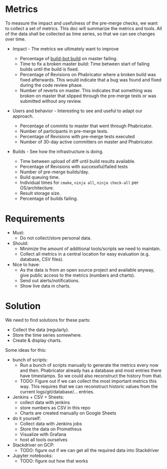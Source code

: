 # Metrics

To measure the impact and usefulness of the pre-merge checks, we want to collect
a set of metrics. This doc will summarize the metrics and tools. All of the data
shall be collected as time series, so that we can see changes over time.

* Impact - The metrics we ultimately want to improve
    * Percentage of [build-bot build](http://lab.llvm.org:8011/) on master failing.
    * Time to fix a broken master build: Time between start of failing builds 
      until the build is fixed.
    * Percentage of Revisions on Phabricator where a broken build was fixed 
      afterwards. This would indicate that a bug was found and fixed during 
      the code review phase.
    * Number of reverts on master. This indicates that something was broken on
      master that slipped through the pre-merge tests or was submitted without
      any review.

* Users and behavior - Interesting to see and useful to adapt our approach.
    * Percentage of commits to master that went through Phabricator.
    * Number of participants in pre-merge tests.
    * Percentage of Revisions with pre-merge tests executed
    * Number of 30-day active committers on master and Phabricator.

* Builds - See how the infrastructure is doing.
    * Time between upload of diff until build results available.
    * Percentage of Revisions with successful/failed tests
    * Number of pre-merge builds/day.
    * Build queuing time.
    * Individual times for `cmake`, `ninja all`, `ninja check-all` per 
      OS/architecture.
    * Result storage size.
    * Percentage of builds failing.

# Requirements

* Must: 
    * Do not collect/store personal data.
* Should:
    * Minimize the amount of additional tools/scripts we need to maintain.
    * Collect all metrics in a central location for easy evaluation (e.g. 
      database, CSV files).
* Nice to have:
    * As the data is from an open source project and available anyway, give 
      public access to the metrics (numbers and charts). 
    * Send out alerts/notifications.
    * Show live data in charts.

# Solution

We need to find solutions for these parts:
* Collect the data (regularly).
* Store the time series somewhere.
* Create & display charts.

Some ideas for this:
* bunch of scripts:
    * Run a bunch of scripts manually to generate the metrics every now and 
      then. Phabricator already has a database and most entries there have 
      timestamps. So we could also reconstruct the history from that.
    * TODO: Figure out if we can collect the most important metrics this way. 
      This requires that we can reconstruct historic values from the current
      logs/git/database/... entries.
* Jenkins + CSV + Sheets:
    * collect data with jenkins
    * store numbers as CSV in this repo
    * Charts are created manually on Google Sheets
* do it yourself:
    * Collect data with Jenkins jobs
    * Store the data on Prometheus 
    * Visualize with Grafana 
    * host all tools ourselves
* Stackdriver on GCP:
    * TODO: figure out if we can get all the required data into Stackdriver
* Jupyter notebooks:
    * TODO: figure out how that works
